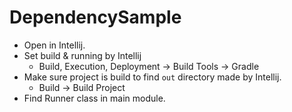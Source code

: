 # DependencySample

- Open in Intellij.
- Set build & running by Intellij
    - Build, Execution, Deployment -> Build Tools -> Gradle
- Make sure project is build to find `out` directory made by Intellij.
    - Build -> Build Project
- Find Runner class in main module.
